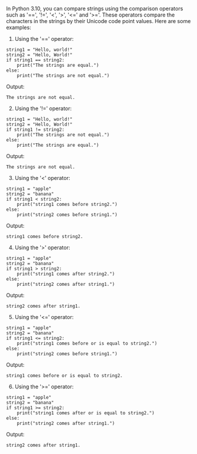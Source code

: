 In Python 3.10, you can compare strings using the comparison operators such as '==', '!=', '<', '>', '<=' and '>='. These operators compare the characters in the strings by their Unicode code point values. Here are some examples:

1. Using the '==' operator:

```
string1 = "Hello, world!"
string2 = "Hello, World!"
if string1 == string2:
    print("The strings are equal.")
else:
    print("The strings are not equal.")
```

Output:

```
The strings are not equal.
```

2. Using the '!=' operator:

```
string1 = "Hello, world!"
string2 = "Hello, World!"
if string1 != string2:
    print("The strings are not equal.")
else:
    print("The strings are equal.")
```

Output:

```
The strings are not equal.
```

3. Using the '<' operator:

```
string1 = "apple"
string2 = "banana"
if string1 < string2:
    print("string1 comes before string2.")
else:
    print("string2 comes before string1.")
```

Output:

```
string1 comes before string2.
```

4. Using the '>' operator:

```
string1 = "apple"
string2 = "banana"
if string1 > string2:
    print("string1 comes after string2.")
else:
    print("string2 comes after string1.")
```

Output:

```
string2 comes after string1.
```

5. Using the '<=' operator:

```
string1 = "apple"
string2 = "banana"
if string1 <= string2:
    print("string1 comes before or is equal to string2.")
else:
    print("string2 comes before string1.")
```

Output:

```
string1 comes before or is equal to string2.
```

6. Using the '>=' operator:

```
string1 = "apple"
string2 = "banana"
if string1 >= string2:
    print("string1 comes after or is equal to string2.")
else:
    print("string2 comes after string1.")
```

Output:

```
string2 comes after string1.
```